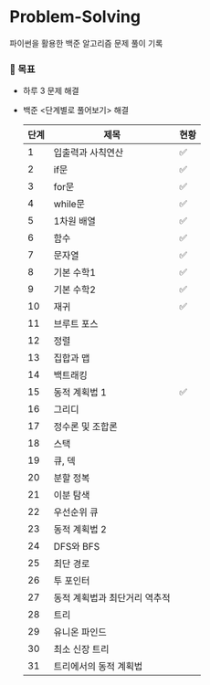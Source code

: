 # Problem-Solving
파이썬을 활용한 백준 알고리즘 문제 풀이 기록

### 📝 목표

- 하루 3 문제 해결
- 백준 <단계별로 풀어보기> 해결

    
    
    | 단계 | 제목 | 현황 |
    | --- | --- | --- |
    | 1 | 입출력과 사칙연산 | ✅ |
    | 2 | if문 | ✅ |
    | 3 | for문 | ✅ |
    | 4 | while문 | ✅ |
    | 5 | 1차원 배열 | ✅ |
    | 6 | 함수 | ✅ |
    | 7 | 문자열 | ✅ |
    | 8 | 기본 수학1 | ✅ |
    | 9 | 기본 수학2 | ✅ |
    | 10 | 재귀 | ✅ |
    | 11 | 브루트 포스 |  |
    | 12 | 정렬 |  |
    | 13 | 집합과 맵 |  |
    | 14 | 백트래킹 |  |
    | 15 | 동적 계획법 1 | ✅ |
    | 16 | 그리디 |  |
    | 17 | 정수론 및 조합론 |  |
    | 18 | 스택 |  |
    | 19 | 큐, 덱 |  |
    | 20 | 분할 정복 |  |
    | 21 | 이분 탐색 |  |
    | 22 | 우선순위 큐 |  |
    | 23 | 동적 계획법 2 |  |
    | 24 | DFS와 BFS |  |
    | 25 | 최단 경로 |  |
    | 26 | 투 포인터 |  |
    | 27 | 동적 계획법과 최단거리 역추적 |  |
    | 28 | 트리 |  |
    | 29 | 유니온 파인드 |  |
    | 30 | 최소 신장 트리 |  |
    | 31 | 트리에서의 동적 계획법 |  |